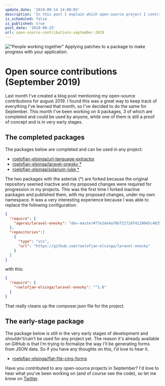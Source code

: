 ```yaml
---
update_date: '2019-09-14 14:08:03'
description: 'In this post I explain which open-source project I contributed to in september of 2019. It''s been a very interesting month and I''ve learned a lot of new things.'
is_scheduled: false
is_published: true
post_date: '2019-09-25'
url: open-source-contributions-september-2019
---
```


!["People working together"](/images/articles/people-working-together.jpeg)
<span class="caption">Applying patches to a package to make progress with your application.</span>
# Open source contributions (September 2019)
Last month I've created a blog post mentioning my open-source contributions for august 2019. I found this was a great way to keep track of everything I've learned that month, so I've decided to do the same for September. This month I've been working on 4 packages, 3 of which are completed and could be used by anyone, while one of them is still a proof of concept and is in very early stages.

## The completed packages
The packages below are completed and can be used in any project:

- [roelofjan-elsinga/url-language-extractor](https://github.com/roelofjan-elsinga/url-language-extractor)
- [roelofjan-elsinga/laravel-onesky \*](https://github.com/roelofjan-elsinga/laravel-onesky)
- [roelofjan-elsinga/solarium-luke \*](https://github.com/roelofjan-elsinga/solarium-luke)

The two packages with the asterisk (\*) are forked because the original repository seemed inactive and my proposed changes were required for progression in my projects. This was the first time I forked inactive packages and published them, with my proposed changes, under my own namespace. It was a very interesting experience because I was able to replace the following configuration:

```json
{
  "require": {
    "ageras/laravel-onesky": "dev-master#77e2de4a78bf2172df4129045c40350582aeabdb"
  },
  "repositories":[
    {
      "type": "vcs",
      "url": "https://github.com/roelofjan-elsinga/laravel-onesky"
    }
  ]
}
```

with this:

```json
{
  "require": {
    "roelofjan-elsinga/laravel-onesky": "^1.0"
  }
}
```

That really cleans up the composer.json file for the project.

## The early-stage package

The package below is still in the very early stages of development and shouldn't/can't be used for any project yet. The reason it's already available on GitHub is that I'm trying to formalize the way I'll be generating forms from JSON data. So if you have any thoughts on this, I'd love to hear it.

- [roelofjan-elsinga/flat-file-cms-forms](https://github.com/roelofjan-elsinga/flat-file-cms-forms)

Have you contributed to any open-source projects in September? I'd love to hear what you've been working on (and of course see the code), so let me know on [Twitter](https://twitter.com/RJElsinga).